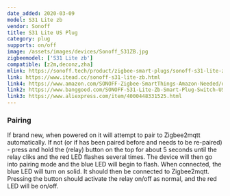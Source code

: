 ```yaml
---
date_added: 2020-03-09
model: S31 Lite zb
vendor: Sonoff
title: S31 Lite US Plug
category: plug
supports: on/off
image: /assets/images/devices/Sonoff_S31ZB.jpg
zigbeemodel: ['S31 Lite zb']
compatible: [z2m,deconz,zha]
mlink: https://sonoff.tech/product/zigbee-smart-plugs/sonoff-s31-lite-zb
link: https://www.itead.cc/sonoff-s31-lite-zb.html
link4: https://www.amazon.com/SONOFF-Zigbee-SmartThings-Amazon-Needed/dp/B082PSKRSP/
link2: https://www.banggood.com/SONOFF-S31-Lite-Zb-Smart-Plug-Switch-US-Type-Zig-bee-Version-p-1613320.html
link3: https://www.aliexpress.com/item/4000448331525.html
---
```

### Pairing
If brand new, when powered on it will attempt to pair to Zigbee2mqtt automatically. If not (or if has been paired before and needs to be re-paired) - press and hold the (relay) button on the top for about 5 seconds until the relay cliks and the red LED flashes several times. The device will then go into pairing mode and the blue LED will begin to flash. When connected, the blue LED will turn on solid. It should then be connected to Zigbee2mqtt. Pressing the button should activate the relay on/off as normal, and the red LED will be on/off. 

